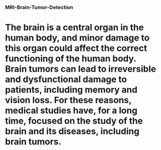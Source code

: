 ### MRI-Brain-Tumor-Detection

# The brain is a central organ in the human body, and minor damage to this organ could affect the correct functioning of the human body. Brain tumors can lead to irreversible and dysfunctional damage to patients, including memory and vision loss. For these reasons, medical studies have, for a long time, focused on the study of the brain and its diseases, including brain tumors.
